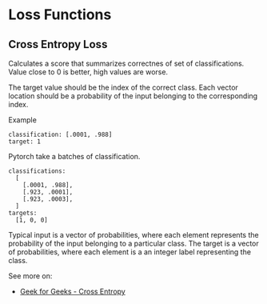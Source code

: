 # Loss Functions

## Cross Entropy Loss

Calculates a score that summarizes correctnes of set of
classifications. Value close to 0 is better, high values are worse.

The target value should be the index of the correct class. Each 
vector location should be a probability of the input belonging to
the corresponding index.

Example

    classification: [.0001, .988]
    target: 1

Pytorch take a batches of classification.

    classifications:
      [
        [.0001, .988],
        [.923, .0001],
        [.923, .0003],
      ]
    targets:
      [1, 0, 0]

Typical input is a vector of probabilities, where each element
represents the probability of the input belonging to a particular
class. The target is a vector of probabilities, where each element
is a an integer label representing the class.





See more on: 

- [Geek for Geeks - Cross Entropy](https://www.geeksforgeeks.org/what-is-cross-entropy-loss-function/)